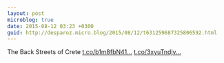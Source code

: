 ```yaml
---
layout: post
microblog: true
date: 2015-08-12 03:23 +0300
guid: http://desparoz.micro.blog/2015/08/12/t631259687325806592.html
---
```

The Back Streets of Crete [t.co/b1m8fbN41...](http://t.co/b1m8fbN41o) [t.co/3xyuTndjv...](http://t.co/3xyuTndjvp)
